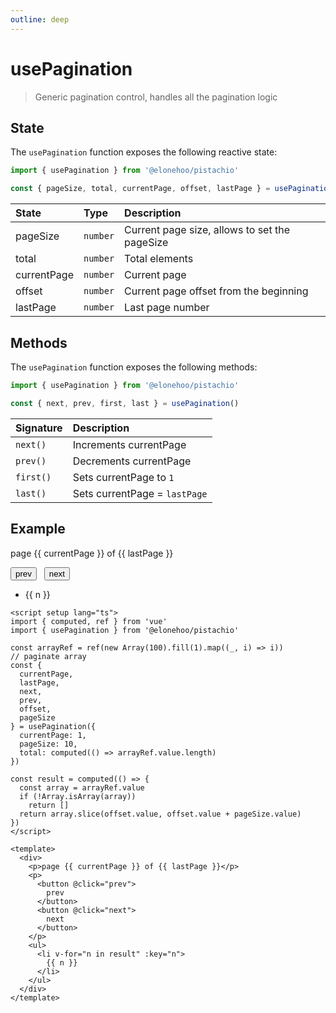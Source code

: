 ```yaml
---
outline: deep
---
```


<script setup lang="ts">
import { ref, computed } from 'vue'
import { usePagination } from '@elonehoo/pistachio'

const arrayRef = ref(new Array(100).fill(1).map((_, i) => i));
    // paginate array
    const {
      currentPage,
      lastPage,
      next,
      prev,
      offset,
      pageSize
    } = usePagination({
      currentPage: 1,
      pageSize: 10,
      total: computed(() => arrayRef.value.length)
    });

    const result = computed(() => {
      const array = arrayRef.value;
      if (!Array.isArray(array)) return [];
      return array.slice(offset.value, offset.value + pageSize.value);
    });
</script>

# usePagination

> Generic pagination control, handles all the pagination logic

## State

The `usePagination` function exposes the following reactive state:

```typescript
import { usePagination } from '@elonehoo/pistachio'

const { pageSize, total, currentPage, offset, lastPage } = usePagination()
```

| State       | Type     | Description                                   |
| :---------- | :------- | :------------------------------------------ |
| pageSize    | `number` | Current page size, allows to set the pageSize |
| total       | `number` | Total elements                                |
| currentPage | `number` | Current page                                  |
| offset      | `number` | Current page offset from the beginning        |
| lastPage    | `number` | Last page number                              |

## Methods

The `usePagination` function exposes the following methods:

```typescript
import { usePagination } from '@elonehoo/pistachio'

const { next, prev, first, last } = usePagination()
```

| Signature | Description                   |
| :-------- | :---------------------------- |
| `next()`  | Increments currentPage        |
| `prev()`  | Decrements currentPage        |
| `first()` | Sets currentPage to `1`       |
| `last()`  | Sets currentPage = `lastPage` |

## Example

<div>
  <p>page {{ currentPage }} of {{ lastPage }}</p>
  <p>
    <button @click="prev">prev</button>
    &nbsp;
    <button @click="next">next</button>
  </p>
  <ul>
    <li v-for="n in result" :key="n">{{ n }}</li>
  </ul>
</div>


```vue
<script setup lang="ts">
import { computed, ref } from 'vue'
import { usePagination } from '@elonehoo/pistachio'

const arrayRef = ref(new Array(100).fill(1).map((_, i) => i))
// paginate array
const {
  currentPage,
  lastPage,
  next,
  prev,
  offset,
  pageSize
} = usePagination({
  currentPage: 1,
  pageSize: 10,
  total: computed(() => arrayRef.value.length)
})

const result = computed(() => {
  const array = arrayRef.value
  if (!Array.isArray(array))
    return []
  return array.slice(offset.value, offset.value + pageSize.value)
})
</script>

<template>
  <div>
    <p>page {{ currentPage }} of {{ lastPage }}</p>
    <p>
      <button @click="prev">
        prev
      </button>
      <button @click="next">
        next
      </button>
    </p>
    <ul>
      <li v-for="n in result" :key="n">
        {{ n }}
      </li>
    </ul>
  </div>
</template>
```

